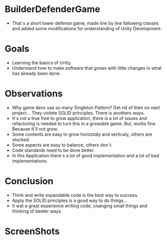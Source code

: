 <Banner Here>

# BuilderDefenderGame

- That´s a short tower defense game, made line by line fallowing classes and added some modifications for understanding of Unity Development.

# Goals

- Learning the basics of Unity.
- Understand how to make software that grows with little changes in what has already been done.

# Observations






- Why game devs use so many Singleton Pattern? Get rid of then on next project... They violete SOLID principles. There is anothers ways.
- It´s not a true free to grow application, there is a lot of issues and refactoring is needed to turn this in a growable game. But, works fine. Because It´ll not grow.
- Some contents are easy to grow horizotaly and verticaly, others are stucked.
- Some aspects are easy to balance, others don´t.
- Code standards need to be done better.
- In this Application there´s a lot of good implementation and a lot of bad implementations.

# Conclusion

- Think and write expandable code is the best way to success.
- Apply the SOLID principles is a good way to do things...
- It wat a great experience writing code, cnanging small things and thinking of beeter ways.

# ScreenShots